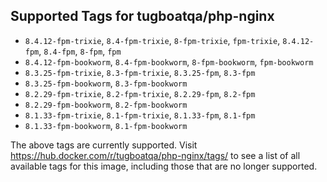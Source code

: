 ## Supported Tags for tugboatqa/php-nginx

* `8.4.12-fpm-trixie`, `8.4-fpm-trixie`, `8-fpm-trixie`, `fpm-trixie`, `8.4.12-fpm`, `8.4-fpm`, `8-fpm`, `fpm`
* `8.4.12-fpm-bookworm`, `8.4-fpm-bookworm`, `8-fpm-bookworm`, `fpm-bookworm`
* `8.3.25-fpm-trixie`, `8.3-fpm-trixie`, `8.3.25-fpm`, `8.3-fpm`
* `8.3.25-fpm-bookworm`, `8.3-fpm-bookworm`
* `8.2.29-fpm-trixie`, `8.2-fpm-trixie`, `8.2.29-fpm`, `8.2-fpm`
* `8.2.29-fpm-bookworm`, `8.2-fpm-bookworm`
* `8.1.33-fpm-trixie`, `8.1-fpm-trixie`, `8.1.33-fpm`, `8.1-fpm`
* `8.1.33-fpm-bookworm`, `8.1-fpm-bookworm`

The above tags are currently supported. Visit https://hub.docker.com/r/tugboatqa/php-nginx/tags/ to see a list of all available tags for this image, including those that are no longer supported.
